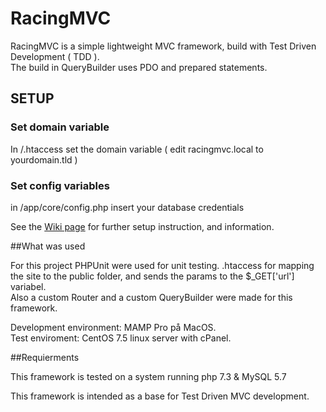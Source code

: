 # RacingMVC
RacingMVC is a simple lightweight MVC framework, build with Test Driven Development ( TDD ).<br>
The build in QueryBuilder uses PDO and prepared statements.


## SETUP
### Set domain variable
In /.htaccess set the domain variable ( edit racingmvc.local to yourdomain.tld )
### Set config variables
in /app/core/config.php insert your database credentials

See the [Wiki page](https://github.com/kdsn/racingmvc/wikis/home) for further setup instruction, and information.

##What was used

For this project PHPUnit were used for unit testing. .htaccess for mapping the site to the public folder, and sends the params to the $_GET['url'] variabel. <br>
Also a custom Router and a custom QueryBuilder were made for this framework.  

Development environment: MAMP Pro på MacOS.<br>
Test enviroment: CentOS 7.5 linux server with cPanel.

##Requierments

This framework is tested on a system running php 7.3 & MySQL 5.7

This framework is intended as a base for Test Driven MVC development.